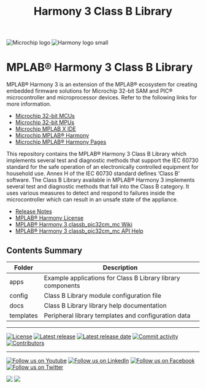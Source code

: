 ﻿---
title: Harmony 3 Class B Library
nav_order: 1
has_children: true
---

![Microchip logo](https://raw.githubusercontent.com/wiki/Microchip-MPLAB-Harmony/Microchip-MPLAB-Harmony.github.io/images/microchip_logo.png)
![Harmony logo small](https://raw.githubusercontent.com/wiki/Microchip-MPLAB-Harmony/Microchip-MPLAB-Harmony.github.io/images/microchip_mplab_harmony_logo_small.png)

# MPLAB® Harmony 3 Class B Library

MPLAB® Harmony 3 is an extension of the MPLAB® ecosystem for creating
embedded firmware solutions for Microchip 32-bit SAM and PIC® microcontroller
and microprocessor devices.  Refer to the following links for more information.

- [Microchip 32-bit MCUs](https://www.microchip.com/design-centers/32-bit)
- [Microchip 32-bit MPUs](https://www.microchip.com/design-centers/32-bit-mpus)
- [Microchip MPLAB X IDE](https://www.microchip.com/mplab/mplab-x-ide)
- [Microchip MPLAB® Harmony](https://www.microchip.com/mplab/mplab-harmony)
- [Microchip MPLAB® Harmony Pages](https://microchip-mplab-harmony.github.io/)

This repository contains the MPLAB® Harmony 3 Class B Library which implements
several test and diagnostic methods that support the IEC 60730 standard for
the safe operation of an electronically controlled equipment for household use.
Annex H of the IEC 60730 standard defines ‘Class B’ software.
The Class B Library available in MPLAB® Harmony 3 implements several
test and diagnostic methods that fall into the Class B category.
It uses various measures to detect and respond to failures inside
the microcontroller which can result in an unsafe state of the appliance.

- [Release Notes](./release_notes.md)
- [MPLAB® Harmony License](mplab_harmony_license.md)
- [MPLAB® Harmony 3 classb_pic32cm_mc Wiki](https://github.com/Microchip-MPLAB-Harmony/classb_pic32cm_mc/wiki)
- [MPLAB® Harmony 3 classb_pic32cm_mc API Help](https://microchip-mplab-harmony.github.io/classb_pic32cm_mc)


## Contents Summary

| Folder     | Description                                               |
| ---        | ---                                                       |
| apps       | Example applications for Class B Library library components     |
| config     | Class B Library module configuration file                       |
| docs       | Class B Library library help documentation                      |
| templates  | Peripheral library templates and configuration data       |



____

[![License](https://img.shields.io/badge/license-Harmony%20license-orange.svg)](https://github.com/Microchip-MPLAB-Harmony/classb_pic32cm_mc/blob/master/mplab_harmony_license.md)
[![Latest release](https://img.shields.io/github/release/Microchip-MPLAB-Harmony/classb_pic32cm_mc.svg)](https://github.com/Microchip-MPLAB-Harmony/classb_pic32cm_mc/releases/latest)
[![Latest release date](https://img.shields.io/github/release-date/Microchip-MPLAB-Harmony/classb_pic32cm_mc.svg)](https://github.com/Microchip-MPLAB-Harmony/classb_pic32cm_mc/releases/latest)
[![Commit activity](https://img.shields.io/github/commit-activity/y/Microchip-MPLAB-Harmony/classb_pic32cm_mc.svg)](https://github.com/Microchip-MPLAB-Harmony/classb_pic32cm_mc/graphs/commit-activity)
[![Contributors](https://img.shields.io/github/contributors-anon/Microchip-MPLAB-Harmony/classb_pic32cm_mc.svg)]()

____

[![Follow us on Youtube](https://img.shields.io/badge/Youtube-Follow%20us%20on%20Youtube-red.svg)](https://www.youtube.com/user/MicrochipTechnology)
[![Follow us on LinkedIn](https://img.shields.io/badge/LinkedIn-Follow%20us%20on%20LinkedIn-blue.svg)](https://www.linkedin.com/company/microchip-technology)
[![Follow us on Facebook](https://img.shields.io/badge/Facebook-Follow%20us%20on%20Facebook-blue.svg)](https://www.facebook.com/microchiptechnology/)
[![Follow us on Twitter](https://img.shields.io/twitter/follow/MicrochipTech.svg?style=social)](https://twitter.com/MicrochipTech)

[![](https://img.shields.io/github/stars/Microchip-MPLAB-Harmony/classb_pic32cm_mc.svg?style=social)]()
[![](https://img.shields.io/github/watchers/Microchip-MPLAB-Harmony/classb_pic32cm_mc.svg?style=social)]()


